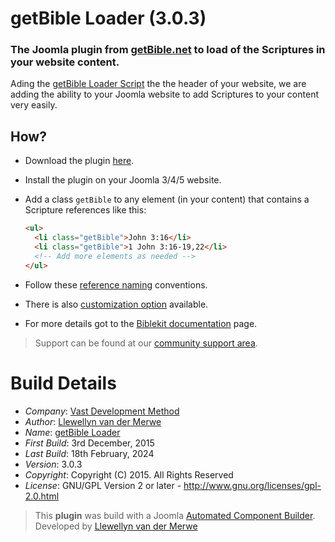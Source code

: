 # getBible Loader (3.0.3)

### The Joomla plugin from [getBible.net](https://getbible.net/joomla) to load of the Scriptures in your website content.

Ading the [getBible Loader Script](https://git.vdm.dev/getBible/loader) the the header of your website, we are adding the ability to your Joomla website to add Scriptures to your content very easily.

## How?

- Download the plugin [here](https://git.vdm.dev/getBible/loader-plugin/archive/master.zip).
- Install the plugin on your Joomla 3/4/5 website.
- Add a class `getBible` to any element (in your content) that contains a Scripture references like this:

   ```html
   <ul>
     <li class="getBible">John 3:16</li>
     <li class="getBible">1 John 3:16-19,22</li>
     <!-- Add more elements as needed -->
   </ul>
   ```
- Follow these [reference naming](https://git.vdm.dev/getBible/loader#scripture-reference-formatting) conventions.
- There is also [customization option](https://git.vdm.dev/getBible/loader#utilizing-data-attributes) available.
- For more details got to the [Biblekit documentation](https://getbible.net/loader) page.

> Support can be found at our [community support area](https://git.vdm.dev/getBible/support).

# Build Details

+ *Company*: [Vast Development Method](https://getbible.net)
+ *Author*: [Llewellyn van der Merwe](mailto:joomla@vdm.io)
+ *Name*: [getBible Loader](https://getbible.net)
+ *First Build*: 3rd December, 2015
+ *Last Build*: 18th February, 2024
+ *Version*: 3.0.3
+ *Copyright*: Copyright (C) 2015. All Rights Reserved
+ *License*: GNU/GPL Version 2 or later - http://www.gnu.org/licenses/gpl-2.0.html

> This **plugin** was build with a Joomla [Automated Component Builder](https://www.joomlacomponentbuilder.com).
> Developed by [Llewellyn van der Merwe](mailto:joomla@vdm.io)